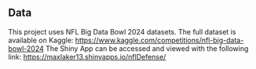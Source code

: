 ## Data
This project uses NFL Big Data Bowl 2024 datasets. 
The full dataset is available on Kaggle: https://www.kaggle.com/competitions/nfl-big-data-bowl-2024
The Shiny App can be accessed and viewed with the following link:  https://maxlaker13.shinyapps.io/nflDefense/

